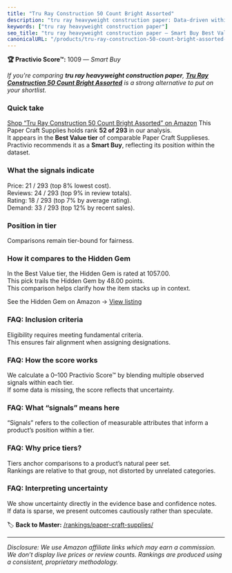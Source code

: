 ```yaml
---
title: "Tru Ray Construction 50 Count Bright Assorted"
description: "tru ray heavyweight construction paper: Data-driven within Best Value ranking using the Practivio Score™. Positioned by quality, value, demand, findability, mo…"
keywords: ["tru ray heavyweight construction paper"]
seo_title: "tru ray heavyweight construction paper — Smart Buy Best Value (2025)"
canonicalURL: "/products/tru-ray-construction-50-count-bright-assorted-B007OCF0C0/"
---
```


**🏆 Practivio Score™:** 1009 — _Smart Buy_


*If you're comparing **tru ray heavyweight construction paper**, **[Tru Ray Construction 50 Count Bright Assorted](https://www.amazon.com/dp/B007OCF0C0?tag=practivio-20)** is a strong alternative to put on your shortlist.*
### Quick take
[Shop “Tru Ray Construction 50 Count Bright Assorted” on Amazon](https://www.amazon.com/dp/B007OCF0C0?tag=practivio-20)
This Paper Craft Supplies holds rank **52 of 293** in our analysis.  
It appears in the **Best Value tier** of comparable Paper Craft Supplieses.  
Practivio recommends it as a **Smart Buy**, reflecting its position within the dataset.

### What the signals indicate
Price: 21 / 293 (top 8% lowest cost).  
Reviews: 24 / 293 (top 9% in review totals).  
Rating: 18 / 293 (top 7% by average rating).  
Demand: 33 / 293 (top 12% by recent sales).

### Position in tier
Comparisons remain tier-bound for fairness.

### How it compares to the Hidden Gem
In the Best Value tier, the Hidden Gem is rated at 1057.00.  
This pick trails the Hidden Gem by 48.00 points.  
This comparison helps clarify how the item stacks up in context.  

See the Hidden Gem on Amazon → [View listing](https://www.amazon.com/dp/B00178QQJ8?tag=practivio-20)

### FAQ: Inclusion criteria
Eligibility requires meeting fundamental criteria.  
This ensures fair alignment when assigning designations.

### FAQ: How the score works
We calculate a 0–100 Practivio Score™ by blending multiple observed signals within each tier.  
If some data is missing, the score reflects that uncertainty.

### FAQ: What “signals” means here
“Signals” refers to the collection of measurable attributes that inform a product’s position within a tier.

### FAQ: Why price tiers?
Tiers anchor comparisons to a product’s natural peer set.  
Rankings are relative to that group, not distorted by unrelated categories.

### FAQ: Interpreting uncertainty
We show uncertainty directly in the evidence base and confidence notes.  
If data is sparse, we present outcomes cautiously rather than speculate.


🏷️ **Back to Master:** [/rankings/paper-craft-supplies/](/rankings/paper-craft-supplies/)

---
_Disclosure: We use Amazon affiliate links which may earn a commission. We don’t display live prices or review counts. Rankings are produced using a consistent, proprietary methodology._
